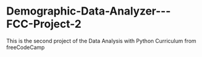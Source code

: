 # Demographic-Data-Analyzer---FCC-Project-2
This is the second project of the Data Analysis with Python Curriculum from freeCodeCamp
